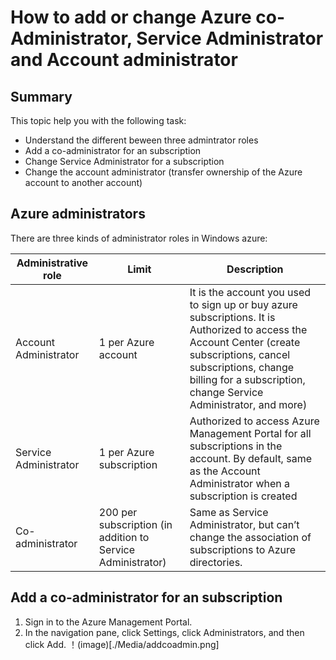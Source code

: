 # How to add or change Azure co-Administrator, Service Administrator and Account administrator

## Summary
This topic help you with the following task:

* Understand the different beween three admintrator roles
* Add a co-administrator for an subscription
* Change Service Administrator for a subscription
* Change the account administrator (transfer ownership of the Azure account to another account)

## Azure administrators

There are three kinds of administrator roles in Windows azure:

| Administrative role   | Limit  | Description
| ------------- | ------------- |---------------|
|Account Administrator  | 1 per Azure account  |It is the account you used to sign up or buy azure subscriptions. It is Authorized to access the Account Center (create subscriptions, cancel subscriptions, change billing for a subscription, change Service Administrator, and more)
| Service Administrator | 1 per Azure subscription  |Authorized to access Azure Management Portal for all subscriptions in the account. By default, same as the Account Administrator when a subscription is created|
|Co-administrator|200 per subscription (in addition to Service Administrator)|Same as Service Administrator, but can’t change the association of subscriptions to Azure directories.|


## Add a co-administrator for an subscription
1. Sign in to the Azure Management Portal. 
2. In the navigation pane, click Settings, click Administrators, and then click Add. ！(image)[./Media/addcoadmin.png]
